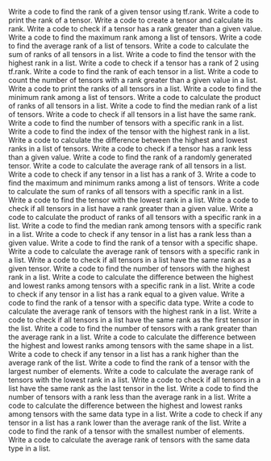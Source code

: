 Write a code to find the rank of a given tensor using tf.rank.
Write a code to print the rank of a tensor.
Write a code to create a tensor and calculate its rank.
Write a code to check if a tensor has a rank greater than a given value.
Write a code to find the maximum rank among a list of tensors.
Write a code to find the average rank of a list of tensors.
Write a code to calculate the sum of ranks of all tensors in a list.
Write a code to find the tensor with the highest rank in a list.
Write a code to check if a tensor has a rank of 2 using tf.rank.
Write a code to find the rank of each tensor in a list.
Write a code to count the number of tensors with a rank greater than a given value in a list.
Write a code to print the ranks of all tensors in a list.
Write a code to find the minimum rank among a list of tensors.
Write a code to calculate the product of ranks of all tensors in a list.
Write a code to find the median rank of a list of tensors.
Write a code to check if all tensors in a list have the same rank.
Write a code to find the number of tensors with a specific rank in a list.
Write a code to find the index of the tensor with the highest rank in a list.
Write a code to calculate the difference between the highest and lowest ranks in a list of tensors.
Write a code to check if a tensor has a rank less than a given value.
Write a code to find the rank of a randomly generated tensor.
Write a code to calculate the average rank of all tensors in a list.
Write a code to check if any tensor in a list has a rank of 3.
Write a code to find the maximum and minimum ranks among a list of tensors.
Write a code to calculate the sum of ranks of all tensors with a specific rank in a list.
Write a code to find the tensor with the lowest rank in a list.
Write a code to check if all tensors in a list have a rank greater than a given value.
Write a code to calculate the product of ranks of all tensors with a specific rank in a list.
Write a code to find the median rank among tensors with a specific rank in a list.
Write a code to check if any tensor in a list has a rank less than a given value.
Write a code to find the rank of a tensor with a specific shape.
Write a code to calculate the average rank of tensors with a specific rank in a list.
Write a code to check if all tensors in a list have the same rank as a given tensor.
Write a code to find the number of tensors with the highest rank in a list.
Write a code to calculate the difference between the highest and lowest ranks among tensors with a specific rank in a list.
Write a code to check if any tensor in a list has a rank equal to a given value.
Write a code to find the rank of a tensor with a specific data type.
Write a code to calculate the average rank of tensors with the highest rank in a list.
Write a code to check if all tensors in a list have the same rank as the first tensor in the list.
Write a code to find the number of tensors with a rank greater than the average rank in a list.
Write a code to calculate the difference between the highest and lowest ranks among tensors with the same shape in a list.
Write a code to check if any tensor in a list has a rank higher than the average rank of the list.
Write a code to find the rank of a tensor with the largest number of elements.
Write a code to calculate the average rank of tensors with the lowest rank in a list.
Write a code to check if all tensors in a list have the same rank as the last tensor in the list.
Write a code to find the number of tensors with a rank less than the average rank in a list.
Write a code to calculate the difference between the highest and lowest ranks among tensors with the same data type in a list.
Write a code to check if any tensor in a list has a rank lower than the average rank of the list.
Write a code to find the rank of a tensor with the smallest number of elements.
Write a code to calculate the average rank of tensors with the same data type in a list.
